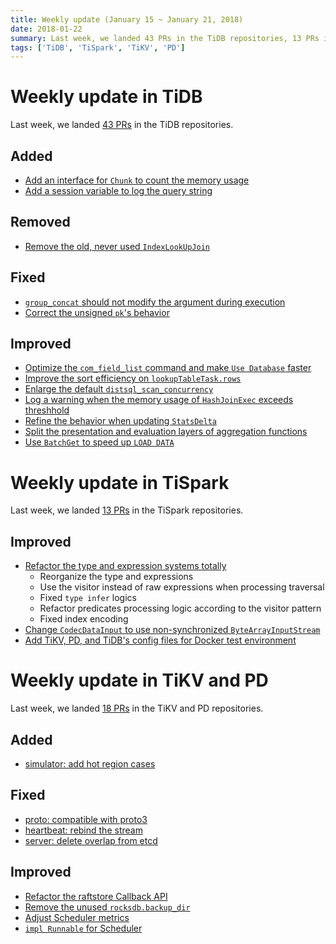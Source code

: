 ```yaml
---
title: Weekly update (January 15 ~ January 21, 2018)
date: 2018-01-22
summary: Last week, we landed 43 PRs in the TiDB repositories, 13 PRs in the TiSpark repositories, and 18 PRs in the TiKV and PD repositories.
tags: ['TiDB', 'TiSpark', 'TiKV', 'PD']
---
```


# Weekly update in TiDB

Last week, we landed [43 PRs](https://github.com/pingcap/tidb/pulls?utf8=%E2%9C%93&q=is:pr+is:merged+merged:2018-01-15..2018-01-21) in the TiDB repositories.

## Added

* [Add an interface for `Chunk` to count the memory usage](https://github.com/pingcap/tidb/pull/5645)
* [Add a session variable to log the query string](https://github.com/pingcap/tidb/pull/5633)

## Removed

* [Remove the old, never used `IndexLookUpJoin`](https://github.com/pingcap/tidb/pull/5649)

## Fixed

* [`group_concat` should not modify the argument during execution](https://github.com/pingcap/tidb/pull/5664)
* [Correct the unsigned `pk`'s behavior](https://github.com/pingcap/tidb/pull/5641)

## Improved

* [Optimize the `com_field_list` command and make `Use Database` faster](https://github.com/pingcap/tidb/pull/5677)
* [Improve the sort efficiency on `lookupTableTask.rows`](https://github.com/pingcap/tidb/pull/5675)
* [Enlarge the default `distsql_scan_concurrency`](https://github.com/pingcap/tidb/pull/5670)
* [Log a warning when the memory usage of `HashJoinExec` exceeds threshhold](https://github.com/pingcap/tidb/pull/5658)
* [Refine the behavior when updating `StatsDelta`](https://github.com/pingcap/tidb/pull/5647)
* [Split the presentation and evaluation layers of aggregation functions](https://github.com/pingcap/tidb/pull/5635)
* [Use `BatchGet` to speed up `LOAD DATA`](https://github.com/pingcap/tidb/pull/5632)

# Weekly update in TiSpark

Last week, we landed [13 PRs](https://github.com/pingcap/tispark/pulls?utf8=%E2%9C%93&q=is%3Apr+is%3Amerged+merged%3A2018-01-15..2018-01-21) in the TiSpark repositories.

## Improved

* [Refactor the type and expression systems totally](https://github.com/pingcap/tispark/pull/197)
  * Reorganize the type and expressions
  * Use the visitor instead of raw expressions when processing traversal
  * Fixed `type infer` logics
  * Refactor predicates processing logic according to the visitor pattern
  * Fixed index encoding
* [Change `CodecDataInput` to use non-synchronized `ByteArrayInputStream`](https://github.com/pingcap/tispark/pull/214)
* [Add TiKV, PD, and TiDB's config files for Docker test environment](https://github.com/pingcap/tispark/pull/216)

# Weekly update in TiKV and PD

Last week, we landed [18 PRs](https://github.com/search?q=repo%3Apingcap%2Ftikv+repo%3Apingcap%2Fpd+is%3Apr+is%3Amerged+merged%3A2018-01-15..2018-01-21) in the TiKV and PD repositories.

## Added

* [simulator: add hot region cases](https://github.com/pingcap/pd/pull/909)

## Fixed

* [proto: compatible with proto3](https://github.com/pingcap/pd/pull/919)
* [heartbeat: rebind the stream](https://github.com/pingcap/pd/pull/918)
* [server: delete overlap from etcd](https://github.com/pingcap/pd/pull/925)

## Improved

* [Refactor the raftstore Callback API](https://github.com/pingcap/tikv/pull/2625)
* [Remove the unused `rocksdb.backup_dir`](https://github.com/pingcap/tikv/pull/2697)
* [Adjust Scheduler metrics](https://github.com/pingcap/tikv/pull/2700)
* [`impl Runnable` for Scheduler](https://github.com/pingcap/tikv/pull/2672)